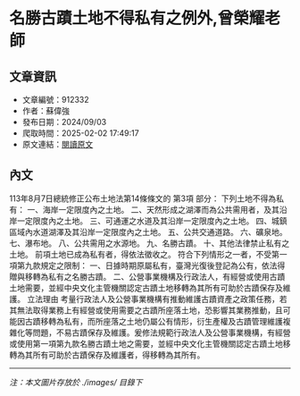 # 名勝古蹟土地不得私有之例外,曾榮耀老師

## 文章資訊
- 文章編號：912332
- 作者：蘇偉強
- 發布日期：2024/09/03
- 爬取時間：2025-02-02 17:49:17
- 原文連結：[閱讀原文](https://real-estate.get.com.tw/Columns/detail.aspx?no=912332)

## 內文
113年8月7日總統修正公布土地法第14條條文的
第3項
部分：
下列土地不得為私有：
一、海岸一定限度內之土地。
二、天然形成之湖澤而為公共需用者，及其沿岸一定限度內之土地。
三、可通運之水道及其沿岸一定限度內之土地。
四、城鎮區域內水道湖澤及其沿岸一定限度內之土地。
五、公共交通道路。
六、礦泉地。
七、瀑布地。
八、公共需用之水源地。
九、名勝古蹟。
十、其他法律禁止私有之土地。
前項土地已成為私有者，得依法徵收之。
符合下列情形之一者，不受第一項第九款規定之限制：
一、日據時期原屬私有，臺灣光復後登記為公有，依法得贈與移轉為私有之名勝古蹟。
二、公營事業機構及行政法人，有經營或使用古蹟土地需要，並經中央文化主管機關認定古蹟土地移轉為其所有可助於古蹟保存及維護。
立法理由
考量行政法人及公營事業機構有推動維護古蹟資產之政策任務，若其無法取得業務上有經營或使用需要之古蹟所座落土地，恐影響其業務推動，且可能因古蹟移轉為私有，而所座落之土地仍屬公有情形，衍生產權及古蹟管理維護複雜化等問題，不易古蹟保存及維護。爰修法規範行政法人及公營事業機構，有經營或使用第一項第九款名勝古蹟土地之需要，並經中央文化主管機關認定古蹟土地移轉為其所有可助於古蹟保存及維護者，得移轉為其所有。

---
*注：本文圖片存放於 ./images/ 目錄下*
